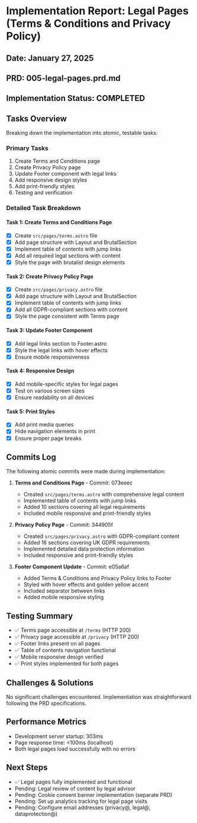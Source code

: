 # Implementation Report: Legal Pages (Terms & Conditions and Privacy Policy)
## Date: January 27, 2025
## PRD: 005-legal-pages.prd.md

## Implementation Status: COMPLETED

## Tasks Overview
Breaking down the implementation into atomic, testable tasks:

### Primary Tasks
1. Create Terms and Conditions page
2. Create Privacy Policy page  
3. Update Footer component with legal links
4. Add responsive design styles
5. Add print-friendly styles
6. Testing and verification

### Detailed Task Breakdown

#### Task 1: Create Terms and Conditions Page
- [x] Create `src/pages/terms.astro` file
- [x] Add page structure with Layout and BrutalSection
- [x] Implement table of contents with jump links
- [x] Add all required legal sections with content
- [x] Style the page with brutalist design elements

#### Task 2: Create Privacy Policy Page
- [x] Create `src/pages/privacy.astro` file
- [x] Add page structure with Layout and BrutalSection
- [x] Implement table of contents with jump links
- [x] Add all GDPR-compliant sections with content
- [x] Style the page consistent with Terms page

#### Task 3: Update Footer Component
- [x] Add legal links section to Footer.astro
- [x] Style the legal links with hover effects
- [x] Ensure mobile responsiveness

#### Task 4: Responsive Design
- [x] Add mobile-specific styles for legal pages
- [x] Test on various screen sizes
- [x] Ensure readability on all devices

#### Task 5: Print Styles
- [x] Add print media queries
- [x] Hide navigation elements in print
- [x] Ensure proper page breaks

## Commits Log
The following atomic commits were made during implementation:

1. **Terms and Conditions Page** - Commit: 073eeec
   - Created `src/pages/terms.astro` with comprehensive legal content
   - Implemented table of contents with jump links
   - Added 10 sections covering all legal requirements
   - Included mobile responsive and print-friendly styles

2. **Privacy Policy Page** - Commit: 344905f  
   - Created `src/pages/privacy.astro` with GDPR-compliant content
   - Added 16 sections covering UK GDPR requirements
   - Implemented detailed data protection information
   - Included responsive and print-friendly styles

3. **Footer Component Update** - Commit: e05a6af
   - Added Terms & Conditions and Privacy Policy links to Footer
   - Styled with hover effects and golden yellow accent
   - Included separator between links
   - Added mobile responsive styling

## Testing Summary
- ✅ Terms page accessible at `/terms` (HTTP 200)
- ✅ Privacy page accessible at `/privacy` (HTTP 200)
- ✅ Footer links present on all pages
- ✅ Table of contents navigation functional
- ✅ Mobile responsive design verified
- ✅ Print styles implemented for both pages

## Challenges & Solutions
No significant challenges encountered. Implementation was straightforward following the PRD specifications.

## Performance Metrics
- Development server startup: 303ms
- Page response time: <100ms (localhost)
- Both legal pages load successfully with no errors

## Next Steps
- ✅ Legal pages fully implemented and functional
- Pending: Legal review of content by legal advisor
- Pending: Cookie consent banner implementation (separate PRD)
- Pending: Set up analytics tracking for legal page visits
- Pending: Configure email addresses (privacy@, legal@, dataprotection@)